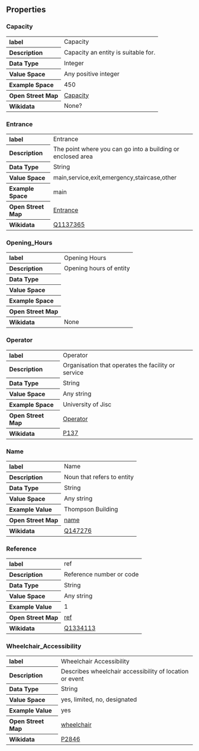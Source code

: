 

## Properties

### Capacity

<table>
<tr><th align="left">label</th><td>Capacity</td></tr>
<tr><th align="left">Description</th><td>Capacity an entity is suitable for.</td></tr>
<tr><th align="left">Data Type</th><td>Integer</td></tr>
<tr><th align="left">Value Space</th><td>Any positive integer</td></tr>
<tr><th align="left">Example Space</th><td>450</td></tr>
<tr><th align="left">Open Street Map</th><td><a href="https://wiki.openstreetmap.org/wiki/Key:capacity">Capacity</a></td></tr>
<tr><th align="left">Wikidata</th><td>None?</a> </td></tr>
</table>

### Entrance

<table>
<tr><th align="left">label</th><td> Entrance</td></tr>
<tr><th align="left">Description</th><td>The point where you can go into a building or enclosed area </td></tr>
<tr><th align="left">Data Type</th><td>String</td></tr>
<tr><th align="left">Value Space</th><td>main,service,exit,emergency,staircase,other</td></tr>
<tr><th align="left">Example Space</th><td>main</td></tr>
<tr><th align="left">Open Street Map</th><td><a href="https://wiki.openstreetmap.org/wiki/Key:entrance">Entrance</a></td></tr>
<tr><th align="left">Wikidata</th><td> <a href="https://www.wikidata.org/wiki/Q1137365">Q1137365</a> </td></tr>
</table>

### Opening_Hours

<table>
<tr><th align="left">label</th><td> Opening Hours</td></tr>
<tr><th align="left">Description</th><td>Opening hours of entity</td></tr>
<tr><th align="left">Data Type</th><td></td></tr>
<tr><th align="left">Value Space</th><td></td></tr>
<tr><th align="left">Example Space</th><td></td></tr>
<tr><th align="left">Open Street Map</th><td></td></tr>
<tr><th align="left">Wikidata</th><td>None</a> </td></tr>
</table>

### Operator

<table>
<tr><th align="left">label</th><td> Operator</td></tr>
<tr><th align="left">Description</th><td>Organisation that operates the facility or service</td></tr>
<tr><th align="left">Data Type</th><td>String</td></tr>
<tr><th align="left">Value Space</th><td>Any string</td></tr>
<tr><th align="left">Example Space</th><td>University of Jisc</td></tr>
<tr><th align="left">Open Street Map</th><td><a href="https://wiki.openstreetmap.org/wiki/Key:operator">Operator</a></td></tr>
<tr><th align="left">Wikidata</th><td> <a href="https://www.wikidata.org/wiki/Property:P137">P137</a> </td></tr>
</table>

### Name

<table>
<tr><th align="left">label</th><td> Name</td></tr>
<tr><th align="left">Description</th><td> Noun that refers to entity</td></tr>
<tr><th align="left">Data Type</th><td>String</td></tr>
<tr><th align="left">Value Space</th><td>Any string</td></tr>
<tr><th align="left">Example Value</th><td>Thompson Building</td></tr>
<tr><th align="left">Open Street Map</th><td><a href="https://wiki.openstreetmap.org/wiki/Key:name">name</a></td></tr>
<tr><th align="left">Wikidata</th><td> <a href="https://www.wikidata.org/wiki/Q147276">Q147276</a> </td></tr>
</table>

### Reference

<table>
<tr><th align="left">label</th><td>ref</td></tr>
<tr><th align="left">Description</th><td>Reference number or code</td></tr>
<tr><th align="left">Data Type</th><td>String</td></tr>
<tr><th align="left">Value Space</th><td>Any string</td></tr>
<tr><th align="left">Example Value</th><td>1</td></tr>
<tr><th align="left">Open Street Map</th><td><a href="https://wiki.openstreetmap.org/wiki/Key:ref">ref</a></td></tr>
<tr><th align="left">Wikidata</th><td> <a href="https://www.wikidata.org/wiki/Q1334113">Q1334113</a> </td></tr>
</table>


### Wheelchair_Accessibility

<table>
<tr><th align="left">label</th><td> Wheelchair Accessibility</td></tr>
<tr><th align="left">Description</th><td>Describes wheelchair accessibility of location or event </td></tr>
<tr><th align="left">Data Type</th><td>String</td></tr>
<tr><th align="left">Value Space</th><td>yes, limited, no, designated</td></tr>
<tr><th align="left">Example Value</th><td>yes</td></tr>
<tr><th align="left">Open Street Map</th><td><a href="https://wiki.openstreetmap.org/wiki/Key:wheelchair">wheelchair</a></td></tr>
<tr><th align="left">Wikidata</th><td> <a href="https://www.wikidata.org/wiki/Property:P2846">P2846</a> </td></tr>
</table>

